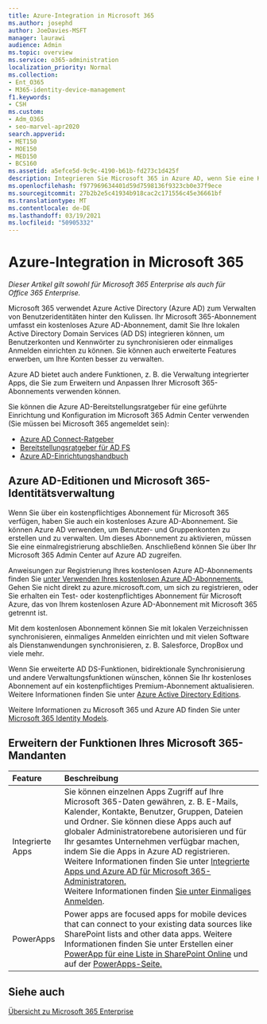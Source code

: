```yaml
---
title: Azure-Integration in Microsoft 365
ms.author: josephd
author: JoeDavies-MSFT
manager: laurawi
audience: Admin
ms.topic: overview
ms.service: o365-administration
localization_priority: Normal
ms.collection:
- Ent_O365
- M365-identity-device-management
f1.keywords:
- CSH
ms.custom:
- Adm_O365
- seo-marvel-apr2020
search.appverid:
- MET150
- MOE150
- MED150
- BCS160
ms.assetid: a5efce5d-9c9c-4190-b61b-fd273c1d425f
description: Integrieren Sie Microsoft 365 in Azure AD, wenn Sie eine Kennwortsynchronisierung oder einmaliges Anmelden in Ihre lokale Umgebung wünschen.
ms.openlocfilehash: f977969634401d59d7598136f9323cb0e37f9ece
ms.sourcegitcommit: 27b2b2e5c41934b918cac2c171556c45e36661bf
ms.translationtype: MT
ms.contentlocale: de-DE
ms.lasthandoff: 03/19/2021
ms.locfileid: "50905332"
---
```

# <a name="azure-integration-with-microsoft-365"></a>Azure-Integration in Microsoft 365

*Dieser Artikel gilt sowohl für Microsoft 365 Enterprise als auch für Office 365 Enterprise.*

Microsoft 365 verwendet Azure Active Directory (Azure AD) zum Verwalten von Benutzeridentitäten hinter den Kulissen. Ihr Microsoft 365-Abonnement umfasst ein kostenloses Azure AD-Abonnement, damit Sie Ihre lokalen Active Directory Domain Services (AD DS) integrieren können, um Benutzerkonten und Kennwörter zu synchronisieren oder einmaliges Anmelden einrichten zu können. Sie können auch erweiterte Features erwerben, um Ihre Konten besser zu verwalten.
  
Azure AD bietet auch andere Funktionen, z. B. die Verwaltung integrierter Apps, die Sie zum Erweitern und Anpassen Ihrer Microsoft 365-Abonnements verwenden können.
  
Sie können die Azure AD-Bereitstellungsratgeber für eine geführte Einrichtung und Konfiguration im Microsoft 365 Admin Center verwenden (Sie müssen bei Microsoft 365 angemeldet sein):

 - [Azure AD Connect-Ratgeber](https://aka.ms/aadconnectpwsync)
 - [Bereitstellungsratgeber für AD FS](https://aka.ms/adfsguidance)
 - [Azure AD-Einrichtungshandbuch](https://aka.ms/aadpguidance)
  
## <a name="azure-ad-editions-and-microsoft-365-identity-management"></a>Azure AD-Editionen und Microsoft 365-Identitätsverwaltung

Wenn Sie über ein kostenpflichtiges Abonnement für Microsoft 365 verfügen, haben Sie auch ein kostenloses Azure AD-Abonnement. Sie können Azure AD verwenden, um Benutzer- und Gruppenkonten zu erstellen und zu verwalten. Um dieses Abonnement zu aktivieren, müssen Sie eine einmalregistrierung abschließen. Anschließend können Sie über Ihr Microsoft 365 Admin Center auf Azure AD zugreifen. 

Anweisungen zur Registrierung Ihres kostenlosen Azure AD-Abonnements finden Sie [unter Verwenden Ihres kostenlosen Azure AD-Abonnements.](../compliance/use-your-free-azure-ad-subscription-in-office-365.md) Gehen Sie nicht direkt zu azure.microsoft.com, um sich zu registrieren, oder Sie erhalten ein Test- oder kostenpflichtiges Abonnement für Microsoft Azure, das von Ihrem kostenlosen Azure AD-Abonnement mit Microsoft 365 getrennt ist. 
  
Mit dem kostenlosen Abonnement können Sie mit lokalen Verzeichnissen synchronisieren, einmaliges Anmelden einrichten und mit vielen Software als Dienstanwendungen synchronisieren, z. B. Salesforce, DropBox und viele mehr.
  
Wenn Sie erweiterte AD DS-Funktionen, bidirektionale Synchronisierung und andere Verwaltungsfunktionen wünschen, können Sie Ihr kostenloses Abonnement auf ein kostenpflichtiges Premium-Abonnement aktualisieren. Weitere Informationen finden Sie unter [Azure Active Directory Editions](https://azure.microsoft.com/pricing/details/active-directory/).
  
Weitere Informationen zu Microsoft 365 und Azure AD finden Sie unter [Microsoft 365 Identity Models](about-microsoft-365-identity.md).
  
## <a name="extend-the-capabilities-of-your-microsoft-365-tenant"></a>Erweitern der Funktionen Ihres Microsoft 365-Mandanten

|**Feature**|**Beschreibung**|
|:-----|:-----|
|Integrierte Apps  <br/> |Sie können einzelnen Apps Zugriff auf Ihre Microsoft 365-Daten gewähren, z. B. E-Mails, Kalender, Kontakte, Benutzer, Gruppen, Dateien und Ordner. Sie können diese Apps auch auf globaler Administratorebene autorisieren und für Ihr gesamtes Unternehmen verfügbar machen, indem Sie die Apps in Azure AD registrieren. Weitere Informationen finden Sie unter [Integrierte Apps und Azure AD für Microsoft 365-Administratoren.](integrated-apps-and-azure-ads.md)  <br/> Weitere Informationen finden [Sie unter Einmaliges Anmelden](/azure/active-directory/manage-apps/what-is-single-sign-on).  <br/> |
|PowerApps  <br/> | Power apps are focused apps for mobile devices that can connect to your existing data sources like SharePoint lists and other data apps. Weitere Informationen finden Sie unter Erstellen einer [PowerApp für eine Liste in SharePoint Online](https://support.office.com/article/9338b2d2-67ac-4b81-8e67-97da27e5e9ab) und auf der [PowerApps-Seite.](https://powerapps.microsoft.com/)  <br/> |
   
## <a name="see-also"></a>Siehe auch

[Übersicht zu Microsoft 365 Enterprise](microsoft-365-overview.md)
